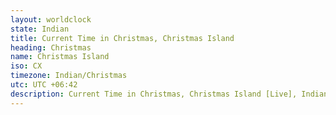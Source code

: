 ```yaml
---
layout: worldclock
state: Indian
title: Current Time in Christmas, Christmas Island
heading: Christmas
name: Christmas Island
iso: CX
timezone: Indian/Christmas
utc: UTC +06:42
description: Current Time in Christmas, Christmas Island [Live], Indian. Live update now time in Christmas, timezone Indian/Christmas, UTC +06:42, Country ISO code & Current Local Time.
---
```


